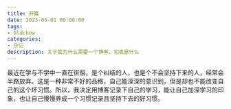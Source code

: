 ```yaml
---
title: 开篇
date: 2023-05-01 00:00:00
tags: 
- Oldchow
categories: 
- 杂记
description: 关于我为什么需要一个博客，初衷是什么
---
```




最近在学与不学中一直在徘徊，是个纠结的人，也是个不会坚持下来的人，经常会半路放弃。这是一种非常不好的品格，自己能深深的意识到，但是却也不能改变自己的这个坏习惯。所以，我决定用博客记录下自己的学习，能让自己加深学习的印象，也让自己慢慢养成一个习惯记录且坚持下去的好习惯。
